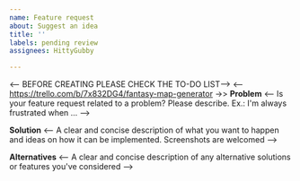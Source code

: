 ```yaml
---
name: Feature request
about: Suggest an idea
title: ''
labels: pending review
assignees: HittyGubby

---
```


<-- BEFORE CREATING PLEASE CHECK THE TO-DO LIST-->
<-- https://trello.com/b/7x832DG4/fantasy-map-generator ->>
**Problem**
<-- Is your feature request related to a problem? Please describe. Ex.: I'm always frustrated when ... -->

**Solution**
<-- A clear and concise description of what you want to happen and ideas on how it can be implemented. Screenshots are welcomed -->

**Alternatives**
<-- A clear and concise description of any alternative solutions or features you've considered -->
